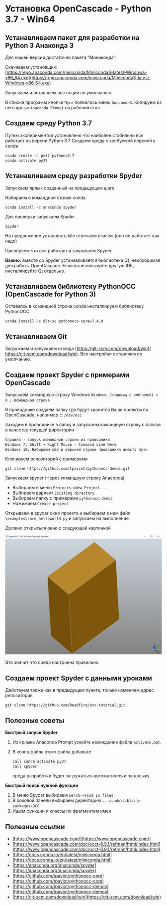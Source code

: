 # Установка OpenCascade - Python 3.7 - Win64

## Устанавливаем пакет для разработки на Python 3 Анаконда 3

Для нашей версии достаточно пакета "Миниконда".

Скачиваем установщик: [https://repo.anaconda.com/miniconda/Miniconda3-latest-Windows-x86_64.exe](https://repo.anaconda.com/miniconda/Miniconda3-latest-Windows-x86_64.exe)

Запускаем и оставляем все опции по умолчанию.

В списке программ кнопки `Пуск` появилось меню `Anaconda3`. Копируем из него ярлык `Anaconda Prompt` на рабочий стол

## Создаем среду Python 3.7

Путем экспериментов установлено что наиболее стабильно все работает на версии Python 3.7 Создаем среду с требуемой версией в conda

```
conda create -n py37 python=3.7
conda activate py37
```

## Устанавливаем среду разработки Spyder

Запускаем ярлык созданный на предыдущем шаге

Набираем в командной строке conda
```
conda install -c anaconda spyder
```
Для проверки запускаем Spyder

```
spyder
```

На предложение установить kite отвечаем dismiss (оно не работает как надо)

Проверяем что все работает и закрываем Spyder

**Важно:** вместе со Spyder устанавливается библиотека Qt, необходимая для работы OpenCascade. Если вы используйте другую IDE, инсталлируйте Qt отдельно.

## Устанавливаем библиотеку PythonOCC (OpenCascade for Python 3)

Оставаясь в командной строке conda инсталлируем библиотеку PythonOCC
```
conda install -c dlr-sc pythonocc-core=7.4.0
```

## Устанавливаем Git

Загружаем и запускаем отсюда [https://git-scm.com/download/win]( https://git-scm.com/download/win). Все настройки оставляем по умолчанию.

## Создаем проект Spyder с примерами OpenCascade

Запускаем командную строку Windows `Windows (клавиша с эмблемой) + X ; Командная строка`

В проводнике создаём папку где будут хранится Ваши проекты по OpenCascade, например `c:/dev/occ `

Заходим в проводнике в папку и запускаем командную строку с папкой в качестве текущей директории

```
Справка - запуск командной строки из проводника 
Windows 7: Shift + Right Mouse - Command Line Here
Windows 10: Набираем cmd в верхней строке проводника вместо пути
```

Клонируем репозиторий с примерами

```
git clone https://github.com/tpaviot/pythonocc-demos.git
```

Запускаем spyder (Через командную строку Anaconda)

* Выбираем в меню `Projects->New Project...`
* Выбираем вариант `Existing directory`
* Выбираем папку с примерами `pythonocc-demos`
* Нажимаем `Create project`

Открываем в spyder окно проекта и выбираем в нем файл `\examples\core_helloworld.py`
и запускаем на  выполнение

Должно открыться окно с следующей картинкой



![Test Image 3](../images/core_helloworld.png?)



Это значит что среда настроена правильно.

## Создаем проект Spyder с данными уроками

Действуем также как в предыдущем пункте, только изменяем адрес репозитория

```
git clone https://github.com/headfire/occ-tutorial.git
```

## Полезные советы

**Быстрый запуск Spyder** 

1. Из ярлыка Anaconda Prompt узнайте нахождение файла `activate,bat`. 

2. В конец файла этого файла добавьте 
   
   ```
   call conda activate py37
   call spyder
   ```
   
   среда разработки будет загружаться автоматически по ярлыку

**Быстрый поиск нужной функции**

1. В меню Spyder выбираем `Serch->Find in files`
2. В боковой панели выбираем директорию `...conda\Lib\site-packages\OCC`
3. Ищем функции и классы по фрагментам имен

## Полезные ссылки

* [https://www.opencascade.com/](https://www.opencascade.com/) 
* [https://www.opencascade.com/doc/occt-6.9.1/refman/html/index.html](https://www.opencascade.com/doc/occt-6.9.1/refman/html/index.html)
* [https://docs.conda.io/en/latest/miniconda.html](https://docs.conda.io/en/latest/miniconda.html)
* [https://anaconda.org/anaconda/spyder](https://anaconda.org/anaconda/spyder)
* [https://github.com/tpaviot/pythonocc-core](https://github.com/tpaviot/pythonocc-core)
* [https://github.com/tpaviot/pythonocc-demos](https://github.com/tpaviot/pythonocc-demos)
* [https://git-scm.com/download/win](https://git-scm.com/download/win)

 

